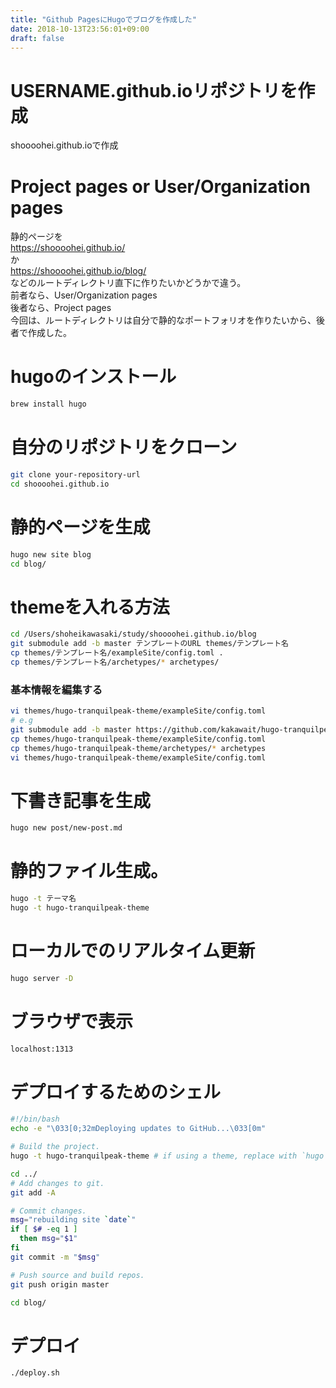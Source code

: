 ```yaml
---
title: "Github PagesにHugoでブログを作成した"
date: 2018-10-13T23:56:01+09:00
draft: false
---
```

# USERNAME.github.ioリポジトリを作成
shoooohei.github.ioで作成

# Project pages or User/Organization pages
静的ページを  
https://shoooohei.github.io/  
か  
https://shoooohei.github.io/blog/  
などのルートディレクトリ直下に作りたいかどうかで違う。  
前者なら、User/Organization pages  
後者なら、Project pages  
今回は、ルートディレクトリは自分で静的なポートフォリオを作りたいから、後者で作成した。  

# hugoのインストール
```bash
brew install hugo
```

# 自分のリポジトリをクローン
```bash
git clone your-repository-url
cd shoooohei.github.io
```

# 静的ページを生成
```bash
hugo new site blog
cd blog/
```

# themeを入れる方法
```bash
cd /Users/shoheikawasaki/study/shoooohei.github.io/blog  
git submodule add -b master テンプレートのURL themes/テンプレート名  
cp themes/テンプレート名/exampleSite/config.toml .  
cp themes/テンプレート名/archetypes/* archetypes/  
```
### 基本情報を編集する  
```bash  
vi themes/hugo-tranquilpeak-theme/exampleSite/config.toml  
# e.g
git submodule add -b master https://github.com/kakawait/hugo-tranquilpeak-theme.git themes/hugo-tranquilpeak-them  
cp themes/hugo-tranquilpeak-theme/exampleSite/config.toml  
cp themes/hugo-tranquilpeak-theme/archetypes/* archetypes  
vi themes/hugo-tranquilpeak-theme/exampleSite/config.toml  
```

# 下書き記事を生成
```bash
hugo new post/new-post.md
```


# 静的ファイル生成。
```bash
hugo -t テーマ名  
hugo -t hugo-tranquilpeak-theme  
```

# ローカルでのリアルタイム更新
```bash
hugo server -D
```

# ブラウザで表示
```bash
localhost:1313
```

# デプロイするためのシェル
```sh
#!/bin/bash
echo -e "\033[0;32mDeploying updates to GitHub...\033[0m"

# Build the project.
hugo -t hugo-tranquilpeak-theme # if using a theme, replace with `hugo -t <YOURTHEME>`

cd ../
# Add changes to git.
git add -A

# Commit changes.
msg="rebuilding site `date`"
if [ $# -eq 1 ]
  then msg="$1"
fi
git commit -m "$msg"

# Push source and build repos.
git push origin master

cd blog/
```

# デプロイ
```bash
./deploy.sh
```

